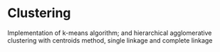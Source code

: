 # Clustering
Implementation of k-means algorithm; and hierarchical agglomerative clustering with centroids method, single linkage and complete linkage
